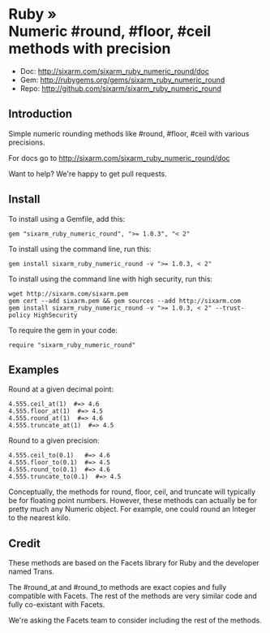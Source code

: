# Ruby » <br> Numeric #round, #floor, #ceil methods with precision

* Doc: <http://sixarm.com/sixarm_ruby_numeric_round/doc>
* Gem: <http://rubygems.org/gems/sixarm_ruby_numeric_round>
* Repo: <http://github.com/sixarm/sixarm_ruby_numeric_round>
<!--HEADER-SHUT-->


## Introduction

Simple numeric rounding methods like #round, #floor, #ceil with various precisions.

For docs go to <http://sixarm.com/sixarm_ruby_numeric_round/doc>

Want to help? We're happy to get pull requests.


<!--INSTALL-OPEN-->

## Install

To install using a Gemfile, add this:

    gem "sixarm_ruby_numeric_round", ">= 1.0.3", "< 2"

To install using the command line, run this:

    gem install sixarm_ruby_numeric_round -v ">= 1.0.3, < 2"

To install using the command line with high security, run this:

    wget http://sixarm.com/sixarm.pem
    gem cert --add sixarm.pem && gem sources --add http://sixarm.com
    gem install sixarm_ruby_numeric_round -v ">= 1.0.3, < 2" --trust-policy HighSecurity

To require the gem in your code:

    require "sixarm_ruby_numeric_round"

<!--INSTALL-SHUT-->


## Examples

Round at a given decimal point:

    4.555.ceil_at(1)  #=> 4.6
    4.555.floor_at(1)  #=> 4.5
    4.555.round_at(1)  #=> 4.6
    4.555.truncate_at(1)  #=> 4.5

Round to a given precision:

    4.555.ceil_to(0.1)   #=> 4.6
    4.555.floor_to(0.1)  #=> 4.5
    4.555.round_to(0.1)  #=> 4.6
    4.555.truncate_to(0.1)  #=> 4.5

Conceptually, the methods for round, floor, ceil, and truncate will typically be for floating point numbers.
However, these methods can actually be for pretty much any Numeric object.
For example, one could round an Integer to the nearest kilo.


## Credit

These methods are based on the Facets library for Ruby and the developer named Trans. 

The #round_at and #round_to methods are exact copies and fully compatible with Facets. The rest of the methods are very similar code and fully co-existant with Facets. 

We're asking the Facets team to consider including the rest of the methods.
